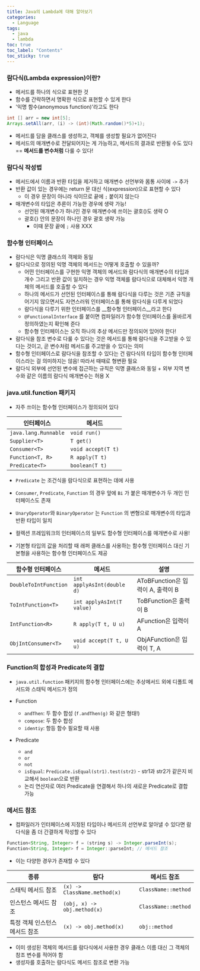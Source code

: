```yaml
---
title: Java의 Lambda에 대해 알아보기
categories:
  - Language
tags:
  - java
  - lambda
toc: true
toc_label: "Contents"
toc_sticky: true
---
```


### 람다식(Lambda expression)이란?

* 메서드를 하나의 식으로 표현한 것
* 함수를 간략하면서 명확한 식으로 표현할 수 있게 한다
* '익명 함수(anonymous function)'라고도 한다

```java
int [] arr = new int[5];
Arrays.setAll(arr, (i) -> (int)(Math.random()*5)+1);
```

* 메서드를 담을 클래스를 생성하고, 객체를 생성할 필요가 없어진다
* 메서드의 매개변수로 전달되어지는 게 가능하고, 메서드의 결과로 반환될 수도 있다 == __메서드를 변수처럼__ 다룰 수 있다!

### 람다식 작성법

* 메서드에서 이름과 반환 타입을 제거하고 매개변수 선언부와 몸통 사이에 `->` 추가
* 반환 값이 있는 경우에는 return 문 대신 식(expression)으로 표현할 수 있다
  * 이 경우 문장이 아니라 식이므로 끝에 `;` 붙이지 않는다
* 매개변수의 타입은 추론이 가능한 경우에 생략 가능!
  * 선언된 매개변수가 하나인 경우 매개변수에 쓰이는 괄호()도 생략 O
  * 괄호{} 안의 문장이 하나인 경우 괄호 생략 가능
    * 이때 문장 끝에 `;` 사용 XXX

### 함수형 인터페이스

* 람다식은 익명 클래스의 객체와 동일
* 람다식으로 정의된 익명 객체의 메서드는 어떻게 호출할 수 있을까?
  * 어떤 인터페이스를 구현한 익명 객체의 메서드와 람다식의 매개변수의 타입과 개수 그리고 반환 값이 일치하는 경우 익명 객체를 람다식으로 대체해서 익명 개체의 메서드를 호출할 수 있다
  * 하나의 메서드가 선언된 인터페이스를 통해 람다식을 다루는 것은 기존 규칙을 어기지 않으면서도 자연스러워 인터페이스를 통해 람다식을 다루게 되었다
  * 람다식을 다루기 위한 인터페이스를 __함수형 인터페이스__라고 한다
  * `@FunctionalInterface` 를 붙이면 컴파일러가 함수형 인터페이스를 올바르게 정의하였는지 확인해 준다
  * 함수형 인터페이스는 오직 하나의 추상 메서드만 정의되어 있어야 한다!
* 람다식을 참조 변수로 다룰 수 있다는 것은 메서드를 통해 람다식을 주고받을 수 있다는 것이고, 곧 변수처럼 메서드를 주고받을 수 있다는 의미
* 함수형 인터페이스로 람다식을 참조할 수 있다는 건 람다식의 타입이 함수형 인터페이스라는 걸 의미하지는 않음! 따라서 때때로 형변환 필요
* 람다식 외부에 선언된 변수에 접근하는 규칙은 익명 클래스와 동일 + 외부 지역 변수와 같은 이름의 람다식 매개변수는 허용 X

### java.util.function 패키지

* 자주 쓰이는 함수형 인터페이스가 정의되어 있다

| 인터페이스           | 메서드             |
| -------------------- | ------------------ |
| `java.lang.Runnable` | `void run()`       |
| `Supplier<T>`        | `T get()`          |
| `Consumer<T>`        | `void accept(T t)` |
| `Function<T, R>`     | `R apply(T t)`     |
| `Predicate<T>`       | `boolean(T t)`     |

* `Predicate` 는 조건식을 람다식으로 표현하는 데에 사용
* `Consumer`, `Predicate`, `Function` 의 경우 앞에 `Bi` 가 붙은 매개변수가 두 개인 인터페이스도 존재
* `UnaryOperator`와 `BinaryOperator` 는 `Function` 의 변형으로 매개변수의 타입과 반환 타입이 일치
* 컬렉션 프레임워크의 인터페이스의 일부도 함수형 인터페이스를 매개변수로 사용!



* 기본형 타입의 값을 처리할 때 래퍼 클래스를 사용하는 함수형 인터페이스 대신 기본형을 사용하는 함수형 인터페이스도 제공

| 함수형 인터페이스     | 메서드                     | 설명                              |
| --------------------- | -------------------------- | --------------------------------- |
| `DoubleToIntFunction` | `int applyAsInt(double d)` | AToBFunction은 입력이 A, 출력이 B |
| `ToIntFunction<T>`    | `int applyAsInt(T value)`  | ToBFunction은 출력이 B            |
| `IntFunction<R>`      | `R apply(T t, U u)`        | AFunction은 입력이 A              |
| `ObjIntConsumer<T>`   | `void accept(T t, U u)`    | ObjAFunction은 입력이 T, A        |



### Function의 합성과 Predicate의 결합

* `java.util.function` 패키지의 함수형 인터페이스에는 추상메서드 외에 디폴트 메서드와 스태틱 메서드가 정의
* Function
  * `andThen`: 두 함수 합성 (`f.andThen(g)` 와 같은 형태!)
  * `compose`: 두 함수 합성
  * `identiy`: 항등 함수 필요할 때 사용

* Predicate
  * `and`
  * `or`
  * `not`
  * `isEqual`: `Predicate.isEqual(str1).test(str2)` - str1과 str2가 같은지 비교해서 `boolean`으로 반환
  * 논리 연산자로 여러 Predicate을 연결해서 하나의 새로운 Predicate로 결합 가능

### 메서드 참조

* 컴파일러가 인터페이스에 지정된 타입이나 메서드의 선언부로 알아낼 수 있다면 람다식을 좀 더 간결하게 작성할 수 있다

```java
Function<String, Integer> f = (string s) -> Integer.parseInt(s);
Function<String, Integer> f = Integer::parseInt; // 메서드 참조
```

* 이는 다양한 경우가 존재할 수 있다

| 종류                           | 람다                         | 메서드 참조         |
| ------------------------------ | ---------------------------- | ------------------- |
| 스태틱 메서드 참조             | `(x) -> ClassName.method(x)` | `ClassName::method` |
| 인스턴스 메서드 참조           | `(obj, x) -> obj.method(x)`  | `ClassName::method` |
| 특정 객체 인스턴스 메서드 참조 | `(x) -> obj.method(x)`       | `obj::method`       |

* 이미 생성된 객체의 메서드를 람다식에서 사용한 경우 클래스 이름 대신 그 객체의 참조 변수를 적어야 함
* 생성자를 호출하는 람다식도 메서드 참조로 변환 가능